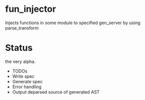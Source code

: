 fun_injector
======
Injects functions in some module to specified gen_server by using parse_transform

Status
======
the very alpha.

- TODOs
 - Write spec
 - Generate spec
 - Error handling
 - Output deparsed source of generated AST

